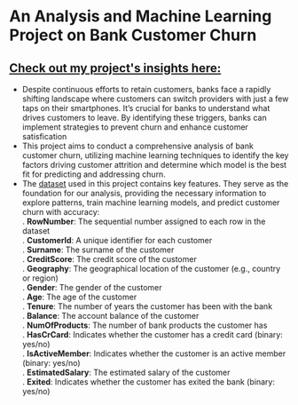 # An Analysis and Machine Learning Project on Bank Customer Churn
## [Check out my project's insights here:](https://medium.com/@ha.nguyencontact04/an-analysis-and-machine-learning-project-on-bank-customer-churn-3c1208a2740a)
* Despite continuous efforts to retain customers, banks face a rapidly shifting landscape where customers can switch providers with just a few taps on their smartphones. It’s crucial for banks to understand what drives customers to leave. By identifying these triggers, banks can implement strategies to prevent churn and enhance customer satisfication
* This project aims to conduct a comprehensive analysis of bank customer churn, utilizing machine learning techniques to identify the key factors driving customer attrition and determine which model is the best fit for predicting and addressing churn.
* The [dataset](https://www.kaggle.com/datasets/saurabhbadole/bank-customer-churn-prediction-dataset) used in this project contains key features. They serve as the foundation for our analysis, providing the necessary information to explore patterns, train machine learning models, and predict customer churn with accuracy:<br>
. **RowNumber**: The sequential number assigned to each row in the dataset<br>
. **CustomerId**: A unique identifier for each customer<br>
. **Surname**: The surname of the customer<br>
. **CreditScore**: The credit score of the customer<br>
. **Geography**: The geographical location of the customer (e.g., country or region)<br>
. **Gender**: The gender of the customer<br>
. **Age**: The age of the customer<br>
. **Tenure**: The number of years the customer has been with the bank<br>
. **Balance**: The account balance of the customer<br>
. **NumOfProducts**: The number of bank products the customer has<br>
. **HasCrCard**: Indicates whether the customer has a credit card (binary: yes/no)<br>
. **IsActiveMember**: Indicates whether the customer is an active member (binary: yes/no)<br>
. **EstimatedSalary**: The estimated salary of the customer<br>
. **Exited**: Indicates whether the customer has exited the bank (binary: yes/no)<br>
